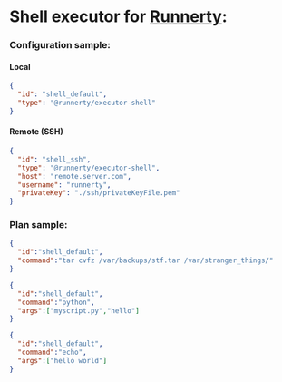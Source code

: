 # Shell executor for [Runnerty]:

### Configuration sample:
#### Local
```json
{
  "id": "shell_default",
  "type": "@runnerty/executor-shell"
}
```

#### Remote (SSH)
```json
{
  "id": "shell_ssh",
  "type": "@runnerty/executor-shell",
  "host": "remote.server.com",
  "username": "runnerty",
  "privateKey": "./ssh/privateKeyFile.pem"
}
```

### Plan sample:
```json
{
  "id":"shell_default",
  "command":"tar cvfz /var/backups/stf.tar /var/stranger_things/"
}
```

```json
{
  "id":"shell_default",
  "command":"python",
  "args":["myscript.py","hello"]
}
```

```json
{
  "id":"shell_default",
  "command":"echo",
  "args":["hello world"]
}
```

[Runnerty]: http://www.runnerty.io
